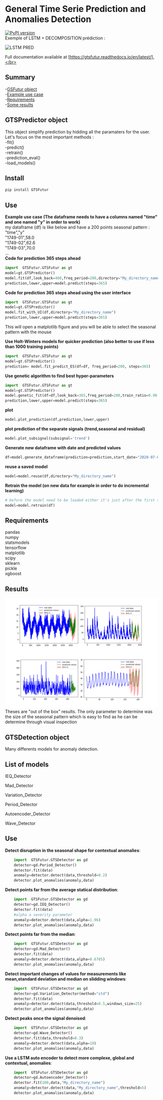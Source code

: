 # General Time Serie Prediction and Anomalies Detection 
[![PyPI version](https://badge.fury.io/py/GTSFutur.svg)](https://badge.fury.io/py/GTSFutur) </br>
Exemple of LSTM + DECOMPOSITION prédiction :

![LSTM PRED](/Images/gif_lstm.gif)

Full documentation available at [https://gtsfutur.readthedocs.io/en/latest/].</br>

Summary
-------

-[GSFutur object](#gsfutur-object) </br>
-[Example use case ](#example-use-case ) </br>
-[Requirements](#quick-methods-explanation ) </br>
-[Some results](#results) </br>


GTSPredictor object
--------------

This object simplify prediction by hidding all the paramaters for the user.
Let's focus on the most important methods : </br>
-fit()  </br>
-predict() </br>
-retrain() </br>
-prediction_eval() </br>
-load_models() </br>

Install
-------
```python
pip install GTSFutur
```


Use
---

**Example use case (The dataframe needs to have a columns named "time" and one named "y" in order to work)** </br>
my dataframe (df) is like below and have a 200 points seasonal pattern :</br>
"time","y"</br>
"1749-01",58.0</br>
"1749-02",62.6</br>
"1749-03",70.0</br>
...</br>
**Code for prediction 365 steps ahead**
```python
import  GTSFutur.GTSFutur as gt
model=gt.GTSPredictor()
model.fit(df,look_back=400,freq_period=200,directory="My_directory_name")
prediction,lower,upper=model.predict(steps=365)
```

**Code for prediction 365 steps ahead using the user interface**
```python
import  GTSFutur.GTSFutur as gt
model=gt.GTSPredictor()
model.fit_with_UI(df,directory="My_directory_name")
prediction,lower,upper=model.predict(steps=365)
```
This will open a matplotlib figure and you will be able to select the seasonal pattern with the mouse

**Use Holt-Winters models for quicker prediction (also better to use if less than 1000 training points)**
```python
import  GTSFutur.GTSFutur as gt
model=gt.GTSPredictor()
prediction= model.fit_predict_ES(df=df, freq_period=200, steps=365)
```

**Use genetic algorithm to find best hyper-parameters**
```python
import  GTSFutur.GTSFutur as gt
model=gt.GTSPredictor()
model.genetic_fit(df=df,look_back=365,freq_period=200,train_ratio=0.90,pop=3,gen=3,multi_thread=True)
prediction,lower,upper=model.predict(steps=365)
```

**plot**
```python
model.plot_prediction(df,prediction,lower,upper)
```

**plot prediction of the separate signals (trend,seasonal and residual)**
```python
model.plot_subsignal(subsignal='trend')
```

**Generate new dataframe with date and predicted values**
```python
df=model.generate_dataframe(prediction=prediction,start_date="2020-07-05 14:00:00",freq="H",lower=lower,upper=upper)
```

**reuse a saved model**
```python
model=model.reuse(df,directory="My_directory_name")
```

**Retrain the model (on new data for example in order to do incremental learning)**
```python
# before the model need to be loaded either it's just after the first training or used reuse function
model=model.retrain(df)
```


 Requirements 
------------
pandas </br>
numpy </br>
statsmodels</br>
tensorflow</br>
matplotlib</br>
scipy</br>
sklearn</br>
pickle</br>
xgboost </br>



Results
--------
![LSTM PRED](/Images/figures.png)
Theses are "out of the box" results. The only parameter to determine was the size of the seasonal pattern which is easy to find as he can be determine through visual inspection


GTSDetection object
-------------------

Many differents models for anomaly detection.



List of models
--------------

IEQ_Detector

Mad_Detector

Variation_Detector

Period_Detector

Autoencoder_Detector

Wave_Detector



Use
---

**Detect disruption in the seasonal shape for contextual anomalies**:
```python
    import  GTSFutur.GTSDetector as gd
    detector=gd.Period_Detector()
    detector.fit(data)
    anomaly=detector.detect(data,threshold=0.2)
    detector.plot_anomalies(anomaly,data)
```

**Detect points far from the average statical distribution**:
```python
    import  GTSFutur.GTSDetector as gd
    detector=gd.IEQ_Detector()
    detector.fit(data)
    #alpha a severity parameter
    anomaly=detector.detect(data,alpha=1.96)
    detector.plot_anomalies(anomaly,data)
```


**Detect points far from the median**:
```python
    import  GTSFutur.GTSDetector as gd
    detector=gd.Mad_Detector()
    detector.fit(data)
    anomaly=detector.detect(data,alpha=0.6785)
    detector.plot_anomalies(anomaly,data)
```
**Detect important changes of values for measurements like mean,standard deviation and median on slidding windows**:
```python
    import  GTSFutur.GTSDetector as gd
    detector=gd.Variation_Detector(method="std")
    detector.fit(data)
    anomaly=detector.detect(data,threshold=0.5,windows_size=25)
    detector.plot_anomalies(anomaly,data)
```

**Detect peaks once the signal denoised**:
```python
    import  GTSFutur.GTSDetector as gd
    detector=gd.Wave_Detector()
    detector.fit(data,threshold=0.3)
    anomaly=detector.detect(data,alpha=10)
    detector.plot_anomalies(anomaly,data)
```
**Use a LSTM auto encoder to detect more complexe, global and contextual, anomalies**:
```python
    import  GTSFutur.GTSDetector as gd
    detector=gd.Autoencoder_Detector()
    detector.fit(100,data,"My_directory_name")
    anomaly=detector.detect(data,"My_directory_name",threshold=5)
    detector.plot_anomalies(anomaly,data)
```



